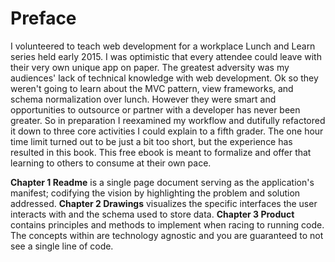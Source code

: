 # Preface

I volunteered to teach web development for a workplace Lunch and Learn series held early 2015. I was optimistic that every attendee could leave with their very own unique app on paper. The greatest adversity was my audiences' lack of technical knowledge with web development. Ok so they weren't going to learn about the MVC pattern, view frameworks, and schema normalization over lunch. However they were smart and opportunities to outsource or partner with a developer has never been greater. So in preparation I reexamined my workflow and dutifully refactored it down to three core activities I could explain to a fifth grader. The one hour time limit turned out to be just a bit too short, but the experience has resulted in this book. This free ebook is meant to formalize and offer that learning to others to consume at their own pace.

**Chapter 1 Readme** is a single page document serving as the application's manifest; codifying the vision by highlighting the problem and solution addressed. **Chapter 2 Drawings** visualizes the specific interfaces the user interacts with and the schema used to store data. **Chapter 3 Product** contains principles and methods to implement when racing to running code. The concepts within are technology agnostic and you are guaranteed to not see a single line of code.

